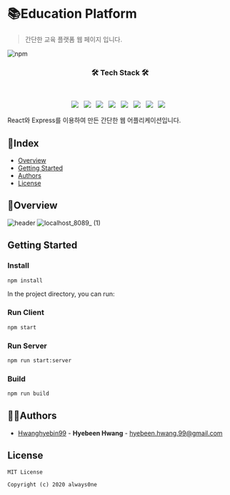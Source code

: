# 📚Education Platform
> 간단한 교육 플랫폼 웹 페이지 입니다.

![npm](https://img.shields.io/npm/v/npm)

<h3 align="center"><b>🛠 Tech Stack 🛠</b></h3>
</br>
<p align="center">
<img src="https://img.shields.io/badge/Express-000000?style=flat-square&logo=Express&logoColor=white"/></a> &nbsp
<img src="https://img.shields.io/badge/React-61DAFB?style=flat-square&logo=React&logoColor=white"/></a> &nbsp
<img src="https://img.shields.io/badge/JSON Web Tokens-000000?style=flat-square&logo=JSON Web Tokens&logoColor=white"/></a> &nbsp
<img src="https://img.shields.io/badge/HTML5-E34F26?style=flat-square&logo=HTML5&logoColor=white"/></a> &nbsp
<img src="https://img.shields.io/badge/CSS3-1572B6?style=flat-square&logo=CSS3&logoColor=white"/></a> &nbsp
<img src="https://img.shields.io/badge/JavaScript-F7DF1E?style=flat-square&logo=JavaScript&logoColor=white"/></a> &nbsp
<img src="https://img.shields.io/badge/Node.js-339933?style=flat-square&logo=Node.js&logoColor=white"/></a> &nbsp
<!-- <img src="https://img.shields.io/badge/Android-3DDC84?style=flat-square&logo=Android&logoColor=white"/></a> &nbsp -->
<img src="https://img.shields.io/badge/MongoDB-47A248?style=flat-square&logo=MongoDB&logoColor=white"/></a> &nbsp 

React와 Express를 이용하여 만든 간단한 웹 어플리케이션입니다.

## 📜Index
  - [Overview](#overview) 
  - [Getting Started](#getting-started)
  - [Authors](#authors)
  - [License](#license)

## 🔎Overview

![header](https://user-images.githubusercontent.com/43427200/131356172-8896705f-432e-4cf8-abf0-15a1cf29872a.png)
![localhost_8089_ (1)](https://user-images.githubusercontent.com/43427200/131356390-ea8404bc-2182-4ee3-b1bb-29f458fe4561.png)

## Getting Started

### Install
```sh
npm install
```
In the project directory, you can run:

### Run Client
```sh
npm start
```
### Run Server
```sh
npm run start:server
```
### Build
```sh
npm run build
```

## 👩‍💻Authors
  - [Hwanghyebin99](https://github.com/Hwanghyebin99) - **Hyebeen Hwang** - <hyebeen.hwang.99@gmail.com>

## License

```
MIT License

Copyright (c) 2020 always0ne
